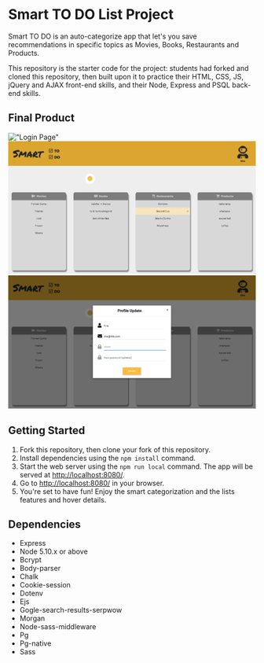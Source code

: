 # Smart TO DO List Project

Smart TO DO is an auto-categorize app that let's you save recommendations in specific topics as Movies, Books, Restaurants and Products.

This repository is the starter code for the project: students had forked and cloned this repository, then built upon it to practice their HTML, CSS, JS, jQuery and AJAX front-end skills, and their Node, Express and PSQL back-end skills.

## Final Product

!["Login Page"](./public/docs/Login_Page.png)
!["User Main Page"](./public/docs/User_Mainpage.png)
!["Update Profile page"](./public/docs/Update_Profile.png)



## Getting Started

1. Fork this repository, then clone your fork of this repository.
2. Install dependencies using the `npm install` command.
3. Start the web server using the `npm run local` command. The app will be served at <http://localhost:8080/>.
4. Go to <http://localhost:8080/> in your browser.
5. You're set to have fun! Enjoy the smart categorization and the lists features and hover details.

## Dependencies

- Express
- Node 5.10.x or above
- Bcrypt
- Body-parser
- Chalk
- Cookie-session
- Dotenv
- Ejs
- Gogle-search-results-serpwow
- Morgan
- Node-sass-middleware
- Pg
- Pg-native
- Sass
